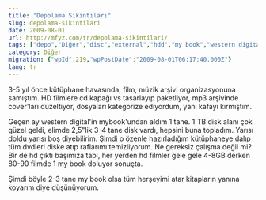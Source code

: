 ```yaml
---
title: "Depolama Sıkıntıları"
slug: depolama-sikintilari
date: 2009-08-01
url: http://mfyz.com/tr/depolama-sikintilari/
tags: ["depo","Diğer","disc","external","hdd","my book","western digital"]
category: Diğer
migration: {"wpId":219,"wpPostDate":"2009-08-01T06:17:40.000Z"}
lang: tr
---
```


3-5 yıl önce kütüphane havasında, film, müzik arşivi organizasyonuna samıştım. HD filmlere cd kapağı vs tasarlayıp paketliyor, mp3 arşivinde cover'ları düzeltiyor, dosyaları kategorize ediyordum, yani kafayı kırmıştım.

Geçen ay western digital'in mybook'undan aldım 1 tane. 1 TB disk alanı çok güzel geldi, elimde 2,5"lik 3-4 tane disk vardı, hepsini buna topladım. Yarısı doldu yarısı boş diyebilirim. Şimdi o özenle hazırladığım kütüphaneye dalıp tüm dvdleri diske atıp raflarımı temizliyorum. Ne gereksiz çalışma değil mi? Bir de hd çıktı başımıza tabi, her yerden hd filmler gele gele 4-8GB derken 80-90 filmde 1 my book doluyor sonuçta.

Şimdi böyle 2-3 tane my book olsa tüm herşeyimi atar kitapların yanına koyarım diye düşünüyorum.